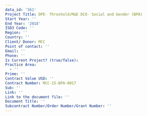 ```yaml
---
data_id: '561'
Project Title: DPE- Threshold/M&E DCO- Social and Gender (BPA)
Start Year: ''
End Year: '2018'
ISO3 Code: ''
Region: ''
Country: ''
Client/ Donor: MCC
Point of contact: ''
Email: ''
Phone: ''
Is Current Project? (true/false): 
Practice Area:
  - ''
Prime: ''
Contract Value USD: ''
Contract Number: MCC-15-BPA-0017
Sub: ''
Link: ''
Link to the document file: ''
Document Title: ''
Subcontract Number/Order Number/Grant Number: ''
---
```


